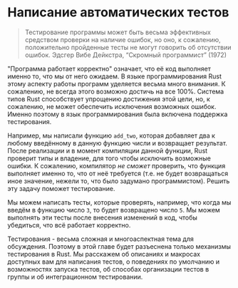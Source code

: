 # Написание автоматических тестов

> Тестирование программы может быть весьма эффективных средством проверки на наличие
> ошибок, но оно, к сожалению, положительно пройденные тесты не могут говорить об
> отсутствии ошибок.
> Эдсгер Вибе Дейкстра, “Скромный программист” (1972)

"Программа работает корректно" означает, что её код выполняет именно то, что мы
от него ожидаем. В языке программирования Rust этому аспекту работы программ уделяется
весьма много внимания. К сожалению, не всегда этого возможно достичь на все 100%.
Система типов Rust способствует упрощению достижения этой цели, но, к сожалению,
не может обеспечить исключения возможных ошибок. Именно поэтому в язык программирования
была включена поддержка тестирования.

Например, мы написали функцию `add_two`, которая добавляет два к любому введённому в
данную функцию числи и возвращает результат. После реализации и в момент компиляции
данной функции, Rust проверит типы и владение, для того чтобы исключить возможные
ошибки. К сожалению, компилятор *не сможет* проверить, что функция выполняет именно
то, что от неё требуется (т.е. не будет возвращаться иное значение, нежели то, что
было задумано программистом). Решить эту задачу поможет тестирование.

Мы можем написать тесты, которые проверять, например, что когда мы введём в функцию
число `3`, то будет возвращено число `5`. Мы можем выполнять эти тесты после внесения
изменений в код, чтобы убедиться, что всё работает корректно.

Тестирования - весьма сложная и многоаспектная тема для обсуждения. Поэтому в этой
главе будет разъеснена только механизмы тестирования в Rust. Мы расскажем об описаниях
и макросах доступных вам для написания тестов, о поведениях по умолчанию и возможностях
запуска тестов, об способах организации тестов в группы и об интеграционном тестировании.
